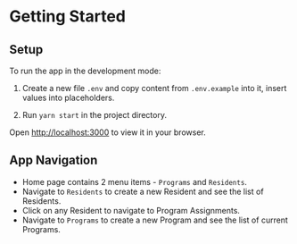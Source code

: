 # Getting Started

## Setup
To run the app in the development mode:
1. Create a new file `.env` and copy content from `.env.example` into it, insert values into placeholders.

2. Run `yarn start` in the project directory.

Open [http://localhost:3000](http://localhost:3000) to view it in your browser.

## App Navigation

* Home page contains 2 menu items - `Programs` and `Residents`.
* Navigate to `Residents` to create a new Resident and see the list of Residents.
* Click on any Resident to navigate to Program Assignments.
* Navigate to `Programs` to create a new Program and see the list of current Programs.

